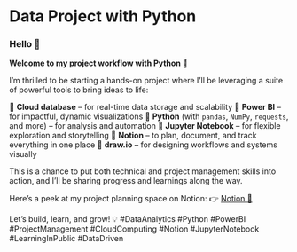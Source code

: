 # Data Project with Python
### Hello 👋 
**Welcome to my project workflow with Python 🚀**

I’m thrilled to be starting a hands-on project where I’ll be leveraging a suite of powerful tools to bring ideas to life:

🔹 **Cloud database** – for real-time data storage and scalability
🔹 **Power BI** – for impactful, dynamic visualizations
🔹 **Python** (with `pandas`, `NumPy`, `requests`, and more) – for analysis and automation
🔹 **Jupyter Notebook** – for flexible exploration and storytelling
🔹 **Notion** – to plan, document, and track everything in one place
🔹 **draw.io** – for designing workflows and systems visually

This is a chance to put both technical and project management skills into action, and I’ll be sharing progress and learnings along the way.

Here’s a peek at my project planning space on Notion:
👉 [Notion 🔗](https://www.notion.so/22be4d0c1610805f8b07fc9624b536a7)

Let’s build, learn, and grow! 💡
\#DataAnalytics #Python #PowerBI #ProjectManagement #CloudComputing #Notion #JupyterNotebook #LearningInPublic #DataDriven
